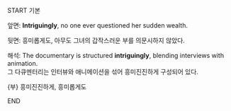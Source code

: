 START
기본

앞면:
**Intriguingly**, no one ever questioned her sudden wealth.  

뒷면:
흥미롭게도, 아무도 그녀의 갑작스러운 부를 의문시하지 않았다.  

해석:
The documentary is structured **intriguingly**, blending interviews with animation.  
그 다큐멘터리는 인터뷰와 애니메이션을 섞어 흥미진진하게 구성되어 있다.  

{부} 흥미진진하게, 흥미롭게도
<!--ID: 1746697664804-->
END